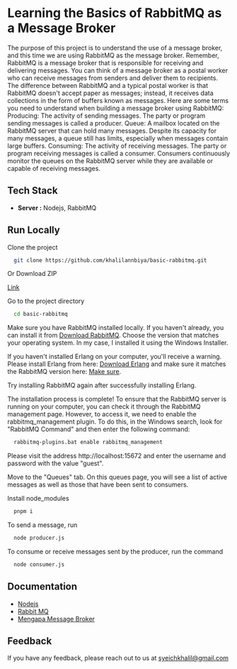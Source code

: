 # Learning the Basics of RabbitMQ as a Message Broker

The purpose of this project is to understand the use of a message broker, and this time we are using RabbitMQ as the message broker. Remember, RabbitMQ is a message broker that is responsible for receiving and delivering messages. You can think of a message broker as a postal worker who can receive messages from senders and deliver them to recipients. The difference between RabbitMQ and a typical postal worker is that RabbitMQ doesn't accept paper as messages; instead, it receives data collections in the form of buffers known as messages. Here are some terms you need to understand when building a message broker using RabbitMQ: Producing: The activity of sending messages. The party or program sending messages is called a producer. Queue: A mailbox located on the RabbitMQ server that can hold many messages. Despite its capacity for many messages, a queue still has limits, especially when messages contain large buffers. Consuming: The activity of receiving messages. The party or program receiving messages is called a consumer. Consumers continuously monitor the queues on the RabbitMQ server while they are available or capable of receiving messages.

## Tech Stack
- **Server :** Nodejs, RabbitMQ

## Run Locally

Clone the project

```bash
  git clone https://github.com/khalilannbiya/basic-rabbitmq.git
```
Or Download ZIP

[Link](https://github.com/khalilannbiya/basic-rabbitmq/archive/refs/heads/main.zip)

Go to the project directory

```bash
  cd basic-rabbitmq
```

Make sure you have RabbitMQ installed locally. If you haven't already, you can install it from [Download RabbitMQ](https://www.rabbitmq.com/download.html). Choose the version that matches your operating system. In my case, I installed it using the Windows Installer.

If you haven't installed Erlang on your computer, you'll receive a warning. Please install Erlang from here: [Download Erlang](https://www.erlang.org/downloads) and make sure it matches the RabbitMQ version here: [Make sure](https://www.rabbitmq.com/which-erlang.html).

Try installing RabbitMQ again after successfully installing Erlang.

The installation process is complete! To ensure that the RabbitMQ server is running on your computer, you can check it through the RabbitMQ management page. However, to access it, we need to enable the rabbitmq_management plugin. To do this, in the Windows search, look for "RabbitMQ Command" and then enter the following command:

```bash
  rabbitmq-plugins.bat enable rabbitmq_management
```

Please visit the address http://localhost:15672 and enter the username and password with the value "guest".

Move to the "Queues" tab. On this queues page, you will see a list of active messages as well as those that have been sent to consumers.

Install node_modules

```bash
  pnpm i
```

To send a message, run 

```bash
  node producer.js
```

To consume or receive messages sent by the producer, run the command
```bash
  node consumer.js
```

## Documentation

- [Nodejs](https://nodejs.org/en)
- [Rabbit MQ](https://www.rabbitmq.com/)
- [Mengapa Message Broker](https://medium.com/@acep.abdurohman90/mengapa-menggunakan-message-broker-c17453cb225e)

## Feedback

If you have any feedback, please reach out to us at syeichkhalil@gmail.com
